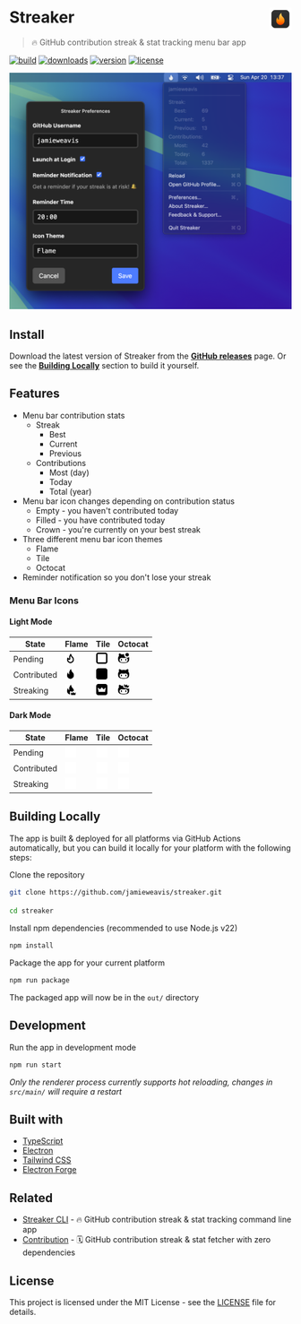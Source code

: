 # Streaker <img alt="Streaker Logo" align="right" width=40 height=40 alt="Screenshot" src="./.github/icons/icon.svg">

> 🔥 GitHub contribution streak & stat tracking menu bar app</p>

[![build](https://github.com/jamieweavis/streaker/actions/workflows/build.yml/badge.svg?branch=main)](https://github.com/jamieweavis/streaker/actions)
[![downloads](https://img.shields.io/github/downloads/jamieweavis/streaker/total.svg)](https://github.com/jamieweavis/streaker/releases)
[![version](https://img.shields.io/github/release/jamieweavis/streaker.svg)](https://github.com/jamieweavis/streaker/releases)
[![license](https://img.shields.io/badge/license-MIT-blue.svg)](https://github.com/jamieweavis/streaker/blob/main/LICENSE)

<img width="716" alt="Screenshot" src=".github/icons/screenshot.png">

## Install

Download the latest version of Streaker from the **[GitHub releases](https://github.com/jamieweavis/streaker/releases)** page. Or see the **[Building Locally](#building-locally)** section to build it yourself.

## Features

- Menu bar contribution stats
  - Streak
    - Best
    - Current
    - Previous
  - Contributions
    - Most (day)
    - Today
    - Total (year)
- Menu bar icon changes depending on contribution status
  - Empty - you haven't contributed today
  - Filled - you have contributed today
  - Crown - you're currently on your best streak
- Three different menu bar icon themes
  - Flame
  - Tile
  - Octocat
- Reminder notification so you don't lose your streak

### Menu Bar Icons

#### Light Mode

| State       | Flame                                                                                  | Tile                                                                                 | Octocat                                                                                    |
| ----------- | -------------------------------------------------------------------------------------- | ------------------------------------------------------------------------------------ | ------------------------------------------------------------------------------------------ |
| Pending     | <img width="20" alt="Flame Empty" src=".github/icons/pending-flame-mac.svg">           | <img width="20" alt="Tile Empty" src=".github/icons/pending-tile-mac.svg">           | <img width="20" alt="Octocat Empty" src=".github/icons/pending-octocat-mac.svg">           |
| Contributed | <img width="20" alt="Flame Contributed" src=".github/icons/contributed-flame-mac.svg"> | <img width="20" alt="Tile Contributed" src=".github/icons/contributed-tile-mac.svg"> | <img width="20" alt="Octocat Contributed" src=".github/icons/contributed-octocat-mac.svg"> |
| Streaking   | <img width="20" alt="Flame Crown" src=".github/icons/streaking-flame-mac.svg">         | <img width="20" alt="Tile Streaking" src=".github/icons/streaking-tile-mac.svg">     | <img width="20" alt="Octocat Streaking" src=".github/icons/streaking-octocat-mac.svg">     |

#### Dark Mode

| State       | Flame                                                                                        | Tile                                                                                       | Octocat                                                                                          |
| ----------- | -------------------------------------------------------------------------------------------- | ------------------------------------------------------------------------------------------ | ------------------------------------------------------------------------------------------------ |
| Pending     | <img width="20" alt="Flame Empty" src=".github/icons/pending-flame-mac-white.svg">           | <img width="20" alt="Tile Empty" src=".github/icons/pending-tile-mac-white.svg">           | <img width="20" alt="Octocat Empty" src=".github/icons/pending-octocat-mac-white.svg">           |
| Contributed | <img width="20" alt="Flame Contributed" src=".github/icons/contributed-flame-mac-white.svg"> | <img width="20" alt="Tile Contributed" src=".github/icons/contributed-tile-mac-white.svg"> | <img width="20" alt="Octocat Contributed" src=".github/icons/contributed-octocat-mac-white.svg"> |
| Streaking   | <img width="20" alt="Flame Crown" src=".github/icons/streaking-flame-mac-white.svg">         | <img width="20" alt="Tile Streaking" src=".github/icons/streaking-tile-mac-white.svg">     | <img width="20" alt="Octocat Streaking" src=".github/icons/streaking-octocat-mac-white.svg">     |

## Building Locally

The app is built & deployed for all platforms via GitHub Actions automatically, but you can build it locally for your platform with the following steps:

Clone the repository
```bash
git clone https://github.com/jamieweavis/streaker.git

cd streaker
```

Install npm dependencies (recommended to use Node.js v22)
```bash
npm install
```

Package the app for your current platform
```bash
npm run package
```

The packaged app will now be in the `out/` directory

## Development

Run the app in development mode
```bash
npm run start
```

*Only the renderer process currently supports hot reloading, changes in `src/main/` will require a restart*

## Built with

- [TypeScript](https://github.com/microsoft/TypeScript)
- [Electron](https://github.com/electron/electron)
- [Tailwind CSS](https://github.com/tailwindlabs/tailwindcss)
- [Electron Forge](https://github.com/electron/forge)

## Related

- [Streaker CLI](https://github.com/jamieweavis/streaker-cli) - 🔥 GitHub contribution streak & stat tracking command line app
- [Contribution](https://github.com/jamieweavis/contribution) - 🗓 GitHub contribution streak & stat fetcher with zero dependencies

## License

This project is licensed under the MIT License - see the [LICENSE](LICENSE) file for details.
